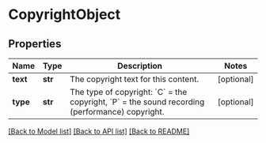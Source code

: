 # CopyrightObject

## Properties
Name | Type | Description | Notes
------------ | ------------- | ------------- | -------------
**text** | **str** | The copyright text for this content.  | [optional] 
**type** | **str** | The type of copyright: &#x60;C&#x60; &#x3D; the copyright, &#x60;P&#x60; &#x3D; the sound recording (performance) copyright.  | [optional] 

[[Back to Model list]](../README.md#documentation-for-models) [[Back to API list]](../README.md#documentation-for-api-endpoints) [[Back to README]](../README.md)

